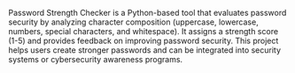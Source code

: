 Password Strength Checker is a Python-based tool that evaluates password security by analyzing character composition (uppercase, lowercase, numbers, special characters, and whitespace). It assigns a strength score (1-5) and provides feedback on improving password security. This project helps users create stronger passwords and can be integrated into security systems or cybersecurity awareness programs.

